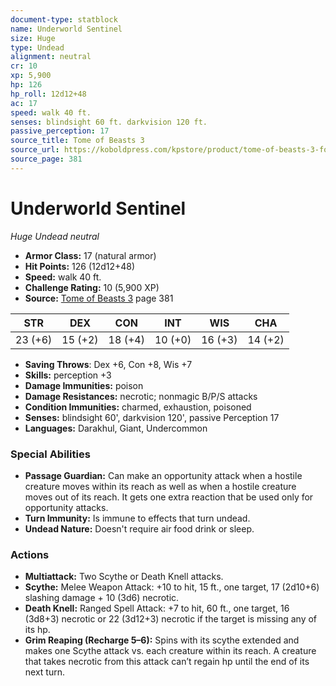 ```yaml
---
document-type: statblock
name: Underworld Sentinel
size: Huge
type: Undead
alignment: neutral
cr: 10
xp: 5,900
hp: 126
hp_roll: 12d12+48
ac: 17
speed: walk 40 ft.
senses: blindsight 60 ft. darkvision 120 ft. 
passive_perception: 17
source_title: Tome of Beasts 3
source_url: https://koboldpress.com/kpstore/product/tome-of-beasts-3-for-5th-edition/
source_page: 381
---
```


# Underworld Sentinel

*Huge* *Undead* *neutral*

- **Armor Class:** 17 (natural armor)
- **Hit Points:** 126 (12d12+48)
- **Speed:** walk 40 ft.
- **Challenge Rating:** 10 (5,900 XP)
- **Source:** [Tome of Beasts 3](https://koboldpress.com/kpstore/product/tome-of-beasts-3-for-5th-edition/) page 381

| STR | DEX | CON | INT | WIS | CHA |
| --- | --- | --- | --- | --- | --- |
| 23 (+6) | 15 (+2) | 18 (+4) | 10 (+0) | 16 (+3) | 14 (+2) |

- **Saving Throws**: Dex +6, Con +8, Wis +7
- **Skills:** perception +3
- **Damage Immunities:** poison
- **Damage Resistances:** necrotic; nonmagic B/P/S attacks
- **Condition Immunities:** charmed, exhaustion, poisoned
- **Senses:** blindsight 60', darkvision 120', passive Perception 17
- **Languages:** Darakhul, Giant, Undercommon

### Special Abilities

- **Passage Guardian:** Can make an opportunity attack when a hostile creature moves within its reach as well as when a hostile creature moves out of its reach. It gets one extra reaction that be used only for opportunity attacks.
- **Turn Immunity:** Is immune to effects that turn undead.
- **Undead Nature:** Doesn't require air food drink or sleep.

### Actions

- **Multiattack:** Two Scythe or Death Knell attacks.
- **Scythe:** Melee Weapon Attack: +10 to hit, 15 ft., one target, 17 (2d10+6) slashing damage + 10 (3d6) necrotic.
- **Death Knell:** Ranged Spell Attack: +7 to hit, 60 ft., one target, 16 (3d8+3) necrotic or 22 (3d12+3) necrotic if the target is missing any of its hp.
- **Grim Reaping (Recharge 5–6):** Spins with its scythe extended and makes one Scythe attack vs. each creature within its reach. A creature that takes necrotic from this attack can’t regain hp until the end of its next turn.
